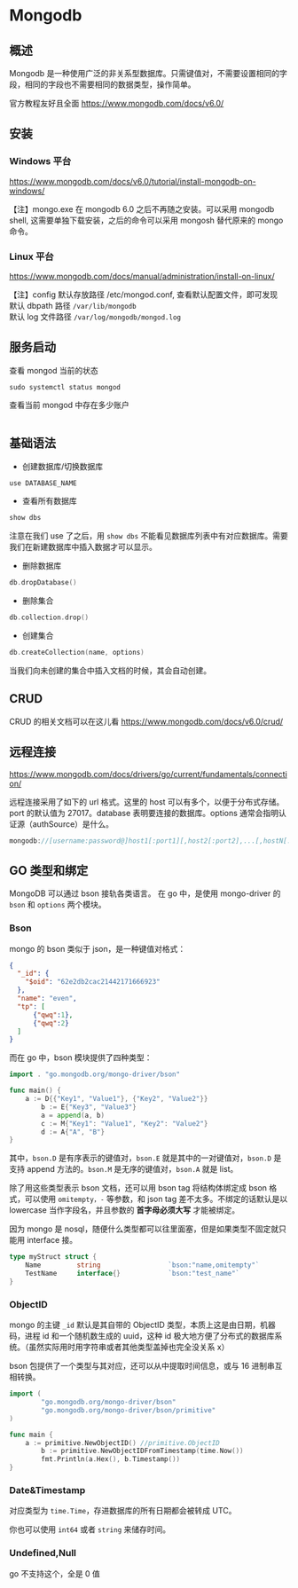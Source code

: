 # Mongodb

## 概述

Mongodb 是一种使用广泛的非关系型数据库。只需键值对，不需要设置相同的字段，相同的字段也不需要相同的数据类型，操作简单。

官方教程友好且全面 <https://www.mongodb.com/docs/v6.0/>

## 安装

### Windows 平台

<https://www.mongodb.com/docs/v6.0/tutorial/install-mongodb-on-windows/>

【注】mongo.exe 在 mongodb 6.0 之后不再随之安装。可以采用 mongodb shell, 这需要单独下载安装，之后的命令可以采用 mongosh 替代原来的 mongo 命令。

### Linux 平台

<https://www.mongodb.com/docs/manual/administration/install-on-linux/>  

【注】config 默认存放路径 /etc/mongod.conf, 查看默认配置文件，即可发现  
默认 dbpath 路径 `/var/lib/mongodb`  
默认 log 文件路径 `/var/log/mongodb/mongod.log`

## 服务启动

查看 mongod 当前的状态

```shell
sudo systemctl status mongod
```

查看当前 mongod 中存在多少账户

```

```

## 基础语法

- 创建数据库/切换数据库

```Go
use DATABASE_NAME
```

- 查看所有数据库

```Go
show dbs
```

注意在我们 use 了之后，用 `show dbs` 不能看见数据库列表中有对应数据库。需要我们在新建数据库中插入数据才可以显示。

- 删除数据库

```Go
db.dropDatabase()
```

- 删除集合

```Go
db.collection.drop()
```

- 创建集合

```Go
db.createCollection(name, options)
```

当我们向未创建的集合中插入文档的时候，其会自动创建。

## CRUD

CRUD 的相关文档可以在这儿看 <https://www.mongodb.com/docs/v6.0/crud/>

## 远程连接

<https://www.mongodb.com/docs/drivers/go/current/fundamentals/connection/>

远程连接采用了如下的 url 格式。这里的 host 可以有多个，以便于分布式存储。port 的默认值为 27017。database 表明要连接的数据库。options 通常会指明认证源（authSource）是什么。

```Go
mongodb://[username:password@]host1[:port1][,host2[:port2],...[,hostN[:portN]]][/[database][?options]]
```

## GO 类型和绑定

MongoDB 可以通过 bson 接轨各类语言。
在 go 中，是使用 mongo-driver 的 `bson` 和 `options` 两个模块。

### Bson

mongo 的 bson 类似于 json，是一种键值对格式：

```JSON
{
  "_id": {
    "$oid": "62e2db2cac21442171666923"
  },
  "name": "even",
  "tp": [
      {"qwq":1},
      {"qwq":2}
  ]
}
```

而在 go 中，bson 模块提供了四种类型：

```Go
import . "go.mongodb.org/mongo-driver/bson"

func main() {
    a := D{{"Key1", "Value1"}, {"Key2", "Value2"}}
        b := E{"Key3", "Value3"}
        a = append(a, b)
        c := M{"Key1": "Value1", "Key2": "Value2"}
        d := A{"A", "B"}
}
```

其中，`bson.D` 是有序表示的键值对，`bson.E` 就是其中的一对键值对，`bson.D` 是支持 append 方法的。`bson.M` 是无序的键值对，`bson.A` 就是 list。

除了用这些类型表示 bson 文档，还可以用 bson tag 将结构体绑定成 bson 格式，可以使用 `omitempty，-` 等参数，和 json tag 差不太多。不绑定的话默认是以 lowercase 当作字段名，并且参数的 **首字母必须大写** 才能被绑定。

因为 mongo 是 nosql，随便什么类型都可以往里面塞，但是如果类型不固定就只能用 interface 接。

```Go
type myStruct struct {
    Name         string                 `bson:"name,omitempty"`
    TestName     interface{}            `bson:"test_name"`
}
```

### ObjectID

mongo 的主键 `_id` 默认是其自带的 ObjectID 类型，本质上这是由日期，机器码，进程 id 和一个随机数生成的 uuid，这种 id 极大地方便了分布式的数据库系统。（虽然实际用时用字符串或者其他类型盖掉也完全没关系 x）

bson 包提供了一个类型与其对应，还可以从中提取时间信息，或与 16 进制串互相转换。

```Go
import (
        "go.mongodb.org/mongo-driver/bson"
        "go.mongodb.org/mongo-driver/bson/primitive"
)

func main {
    a := primitive.NewObjectID() //primitive.ObjectID
        b := primitive.NewObjectIDFromTimestamp(time.Now())
        fmt.Println(a.Hex(), b.Timestamp())
}
```

### Date&Timestamp

对应类型为 `time.Time`，存进数据库的所有日期都会被转成 UTC。

你也可以使用 `int64` 或者 `string` 来储存时间。

### Undefined,Null

go 不支持这个，全是 0 值

  
